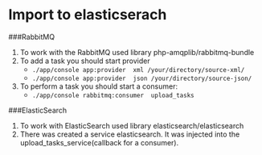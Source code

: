 # Import to elasticserach

###RabbitMQ
1. To work with the RabbitMQ used library php-amqplib/rabbitmq-bundle
2. To add a task you should start provider
    * `./app/console app:provider  xml /your/directory/source-xml/`
    * `./app/console app:provider  json /your/directory/source-json/`
3. To perform a task you should start a consumer:
    * `./app/console rabbitmq:consumer  upload_tasks`

###ElasticSearch
1. To work with ElasticSearch used library elasticsearch/elasticsearch
2. There was created a service elasticsearch. It was injected into the upload_tasks_service(callback for a consumer).
